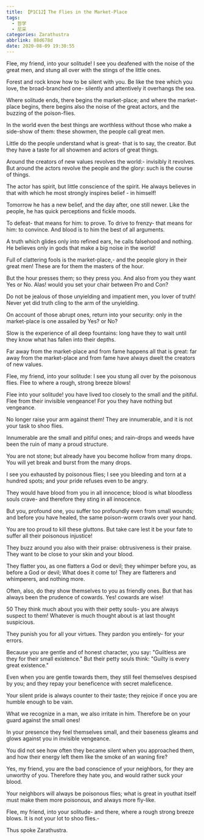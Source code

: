 ```yaml
---
title: 【P1C12】The Flies in the Market-Place
tags:
  - 哲学
  - 尼采
categories: Zarathustra
abbrlink: 88d678d
date: 2020-08-09 19:30:55
---
```

Flee, my friend, into your solitude! I see you deafened with the noise of the great men, and stung all over with the stings of the little ones.
<!-- more -->
Forest and rock know how to be silent with you. Be like the tree which you love, the broad-branched one- silently and attentively it overhangs the sea.

Where solitude ends, there begins the market-place; and where the market-place begins, there begins also the noise of the great actors, and the buzzing of the poison-flies.

In the world even the best things are worthless without those who make a side-show of them: these showmen, the people call great men.

Little do the people understand what is great- that is to say, the creator. But they have a taste for all showmen and actors of great things.

Around the creators of new values revolves the world:- invisibly it revolves. But around the actors revolve the people and the glory: such is the course of things.

The actor has spirit, but little conscience of the spirit. He always believes in that with which he most strongly inspires belief - in himself!

Tomorrow he has a new belief, and the day after, one still newer. Like the people, he has quick perceptions and fickle moods.

To defeat- that means for him: to prove. To drive to frenzy- that means for him: to convince. And blood is to him the best of all arguments.

A truth which glides only into refined ears, he calls falsehood and nothing. He believes only in gods that make a big noise in the world!

Full of clattering fools is the market-place,- and the people glory in their great men! These are for them the masters of the hour.

But the hour presses them; so they press you. And also from you they want Yes or No. Alas! would you set your chair between Pro and Con?

Do not be jealous of those unyielding and impatient men, you lover of truth! Never yet did truth cling to the arm of the unyielding.

On account of those abrupt ones, return into your security: only in the market-place is one assailed by Yes? or No?

Slow is the experience of all deep fountains: long have they to wait until they know what has fallen into their depths.

Far away from the market-place and from fame happens all that is great: far away from the market-place and from fame have always dwelt the creators of new values.

Flee, my friend, into your solitude: I see you stung all over by the poisonous flies. Flee to where a rough, strong breeze blows!

Flee into your solitude! you have lived too closely to the small and the pitiful. Flee from their invisible vengeance! For you they have nothing but vengeance.

No longer raise your arm against them! They are innumerable, and it is not your task to shoo flies.

Innumerable are the small and pitiful ones; and rain-drops and weeds have been the ruin of many a proud structure.

You are not stone; but already have you become hollow from many drops. You will yet break and burst from the many drops.

I see you exhausted by poisonous flies; I see you bleeding and torn at a hundred spots; and your pride refuses even to be angry.

They would have blood from you in all innocence; blood is what bloodless souls crave- and therefore they sting in all innocence.

But you, profound one, you suffer too profoundly even from small wounds; and before you have healed, the same poison-worm crawls over your hand.

You are too proud to kill these gluttons. But take care lest it be your fate to suffer all their poisonous injustice!

They buzz around you also with their praise: obtrusiveness is their praise. They want to be close to your skin and your blood.

They flatter you, as one flatters a God or devil; they whimper before you, as before a God or devil; What does it come to! They are flatterers and whimperers, and nothing more.

Often, also, do they show themselves to you as friendly ones. But that has always been the prudence of cowards. Yes! cowards are wise!

50 They think much about you with their petty souls- you are always suspect to them! Whatever is much thought about is at last thought suspicious.

They punish you for all your virtues. They pardon you entirely- for your errors.

Because you are gentle and of honest character, you say: "Guiltless are they for their small existence." But their petty souls think: "Guilty is every great existence."

Even when you are gentle towards them, they still feel themselves despised by you; and they repay your beneficence with secret maleficence.

Your silent pride is always counter to their taste; they rejoice if once you are humble enough to be vain.

What we recognize in a man, we also irritate in him. Therefore be on your guard against the small ones!

In your presence they feel themselves small, and their baseness gleams and glows against you in invisible vengeance.

You did not see how often they became silent when you approached them, and how their energy left them like the smoke of an waning fire?

Yes, my friend, you are the bad conscience of your neighbors, for they are unworthy of you. Therefore they hate you, and would rather suck your blood.

Your neighbors will always be poisonous flies; what is great in youthat itself must make them more poisonous, and always more fly-like.

Flee, my friend, into your solitude- and there, where a rough strong breeze blows. It is not your lot to shoo flies.-

Thus spoke Zarathustra.
